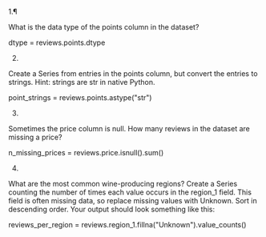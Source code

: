 1.¶

What is the data type of the points column in the dataset?


dtype = reviews.points.dtype




2.

Create a Series from entries in the points column, but convert the entries to strings. Hint: strings are str in native Python.


point_strings = reviews.points.astype("str")



3.

Sometimes the price column is null. How many reviews in the dataset are missing a price?

n_missing_prices = reviews.price.isnull().sum()




4.

What are the most common wine-producing regions? Create a Series counting the number of times each value occurs in the region_1 field. This field is often missing data, so replace missing values with Unknown. Sort in descending order. Your output should look something like this:

reviews_per_region = reviews.region_1.fillna("Unknown").value_counts()

